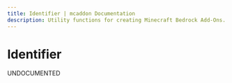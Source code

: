 ```yaml
---
title: Identifier | mcaddon Documentation
description: Utility functions for creating Minecraft Bedrock Add-Ons.
---
```


# Identifier

UNDOCUMENTED
